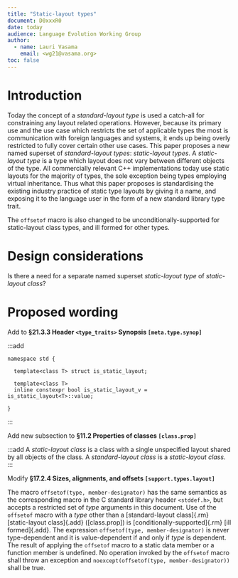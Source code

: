 ```yaml
---
title: "Static-layout types"
document: D0xxxR0
date: today
audience: Language Evolution Working Group
author:
  - name: Lauri Vasama
    email: <wg21@vasama.org>
toc: false
---
```


# Introduction

Today the concept of a _standard-layout type_ is used a catch-all for constraining any layout related operations. However, because its primary use and the use case which restricts the set of applicable types the most is communication with foreign languages and systems, it ends up being overly restricted to fully cover certain other use cases. This paper proposes a new named superset of _standard-layout types_: _static-layout types_. A _static-layout type_ is a type which layout does not vary between different objects of the type. All commercially relevant C++ implementations today use static layouts for the majority of types, the sole exception being types employing virtual inheritance. Thus what this paper proposes is standardising the existing industry practice of static type layouts by giving it a name, and exposing it to the language user in the form of a new standard library type trait.

The `offsetof` macro is also changed to be unconditionally-supported for static-layout class types, and ill formed for other types.

# Design considerations

Is there a need for a separate named superset _static-layout type_ of _static-layout class_?

# Proposed wording

Add to __§21.3.3 Header `<type_traits>` Synopsis `[meta.type.synop]`__

:::add
```
namespace std {

  template<class T> struct is_static_layout;

  template<class T>
  inline constexpr bool is_static_layout_v = is_static_layout<T>::value;

}
```
:::

Add new subsection to __§11.2 Properties of classes `[class.prop]`__

:::add
A _static-layout class_ is a class with a single unspecified layout shared by all objects of the class. A _standard-layout class_ is a _static-layout class_.
:::

Modify __§17.2.4 Sizes, alignments, and offsets `[support.types.layout]`__

The macro `offsetof(type, member-designator)` has the same semantics as the corresponding macro in the C standard library header `<stddef.h>`, but accepts a restricted set of _type_ arguments in this document. Use of the `offsetof` macro with a _type_ other than a [standard-layout class]{.rm} [static-layout class]{.add} ([class.prop]) is [conditionally-supported]{.rm} [ill formed]{.add}. The expression `offsetof(type, member-designator)` is never type-dependent and it is value-dependent if and only if _type_ is dependent. The result of applying the `offsetof` macro to a static data member or a function member is undefined. No operation invoked by the `offsetof` macro shall throw an exception and `noexcept(offsetof(type, member-designator))` shall be true.

